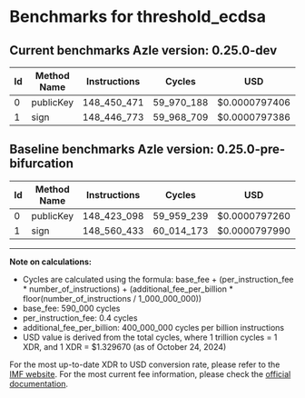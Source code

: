 # Benchmarks for threshold_ecdsa

## Current benchmarks Azle version: 0.25.0-dev

| Id  | Method Name | Instructions | Cycles     | USD           | USD/Million Calls | Change                              |
| --- | ----------- | ------------ | ---------- | ------------- | ----------------- | ----------------------------------- |
| 0   | publicKey   | 148_450_471  | 59_970_188 | $0.0000797406 | $79.74            | <font color="red">+27_373</font>    |
| 1   | sign        | 148_446_773  | 59_968_709 | $0.0000797386 | $79.73            | <font color="green">-113_660</font> |

## Baseline benchmarks Azle version: 0.25.0-pre-bifurcation

| Id  | Method Name | Instructions | Cycles     | USD           | USD/Million Calls |
| --- | ----------- | ------------ | ---------- | ------------- | ----------------- |
| 0   | publicKey   | 148_423_098  | 59_959_239 | $0.0000797260 | $79.72            |
| 1   | sign        | 148_560_433  | 60_014_173 | $0.0000797990 | $79.79            |

---

**Note on calculations:**

-   Cycles are calculated using the formula: base_fee + (per_instruction_fee \* number_of_instructions) + (additional_fee_per_billion \* floor(number_of_instructions / 1_000_000_000))
-   base_fee: 590_000 cycles
-   per_instruction_fee: 0.4 cycles
-   additional_fee_per_billion: 400_000_000 cycles per billion instructions
-   USD value is derived from the total cycles, where 1 trillion cycles = 1 XDR, and 1 XDR = $1.329670 (as of October 24, 2024)

For the most up-to-date XDR to USD conversion rate, please refer to the [IMF website](https://www.imf.org/external/np/fin/data/rms_sdrv.aspx).
For the most current fee information, please check the [official documentation](https://internetcomputer.org/docs/current/developer-docs/gas-cost#execution).
